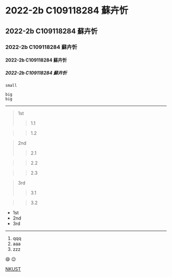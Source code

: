 # 2022-2b C109118284 蘇卉忻
## 2022-2b C109118284 蘇卉忻
### 2022-2b C109118284 蘇卉忻
#### 2022-2b C109118284 蘇卉忻
##### 2022-2b C109118284 蘇卉忻

`small`

```
big
big
```

--------

>1st
>>1.1

>>1.2

>2nd
>>2.1

>>2.2

>>2.3

>3rd
>>3.1

>>3.2

* 1st
* 2nd
* 3rd

-----

1. qqq
2. aaa
3. zzz

:smile: :wink:

[NKUST](http://www.nkust.edu.tw)



